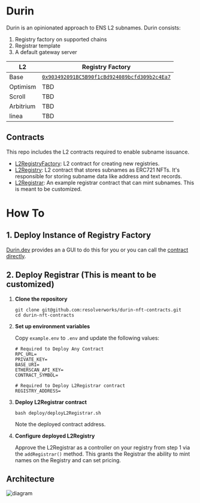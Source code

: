 # Durin

Durin is an opinionated approach to ENS L2 subnames. Durin consists:

1. Registry factory on supported chains
2. Registrar template
3. A default gateway server

| L2        | Registry Factory                                                                                                        |
| --------- | ----------------------------------------------------------------------------------------------------------------------- |
| Base      | [`0x903492091BC5B90f1cBd924089bcfd309b2c4Ea7`](https://basescan.org/address/0x903492091bc5b90f1cbd924089bcfd309b2c4ea7) |
| Optimism  | TBD                                                                                                                     |
| Scroll    | TBD                                                                                                                     |
| Arbitrium | TBD                                                                                                                     |
| linea     | TBD                                                                                                                     |

## Contracts

This repo includes the L2 contracts required to enable subname issuance.

- [L2RegistryFactory](./src/L2RegistryFactory.sol): L2 contract for creating new registries.
- [L2Registry](./src/L2Registry.sol): L2 contract that stores subnames as ERC721 NFTs.
  It's responsible for storing subname data like address and text records.
- [L2Registrar](./src/L2Registrar.sol): An example registrar contract that can mint subnames. This is meant to be customized.

# How To

## 1. Deploy Instance of Registry Factory

[Durin.dev]("Durin.dev") provides an a GUI to do this for you or you can call the [contract directly](https://basescan.org/address/0x903492091bc5b90f1cbd924089bcfd309b2c4ea7#writeContract).

## 2. Deploy Registrar (This is meant to be customized)

1. **Clone the repository**

   ```shell
   git clone git@github.com:resolverworks/durin-nft-contracts.git
   cd durin-nft-contracts
   ```

2. **Set up environment variables**

   Copy `example.env` to `.env` and update the following values:

   ```env
   # Required to Deploy Any Contract
   RPC_URL=
   PRIVATE_KEY=
   BASE_URI=
   ETHERSCAN_API_KEY=
   CONTRACT_SYMBOL=

   # Required to Deploy L2Registrar contract
   REGISTRY_ADDRESS=
   ```

3. **Deploy L2Registrar contract**

   ```shell
   bash deploy/deployL2Registrar.sh
   ```

   Note the deployed contract address.

4. **Configure deployed L2Registry**

   Approve the L2Registrar as a controller on your registry from step 1 via the `addRegistrar()` method. This grants the Registrar the ability to mint names on the Registry and can set pricing.

## Architecture

![diagram](https://github.com/user-attachments/assets/0ce15738-8689-4177-9efb-8bbc05d7404a)


